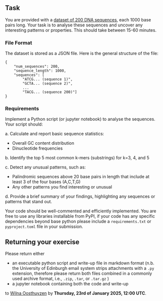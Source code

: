 ## Task

You are provided with a [dataset of 200 DNA sequences](https://github.com/learningmodeloflife/take-home-exercise/edit/main/dna_sequences.json), each 1000 base pairs long. Your task is to analyse these sequences and uncover any interesting patterns or properties. This should take between 15-60 minutes.

### **File Format**

The dataset is stored as a JSON file. Here is the general structure of the file:

```
{
    "num_sequences": 200,
    "sequence_length": 1000,
    "sequences": [
        "ATCG... (sequence 1)",
        "GCTA... (sequence 2)",
        ...
        "TACG... (sequence 200)"]
}

```

### Requirements

Implement a Python script (or jupyter notebook) to analyse the sequences. Your script should:

a. Calculate and report basic sequence statistics:

* Overall GC content distribution
* Dinucleotide frequencies

b. Identify the top 5 most common k-mers (substrings) for k=3, 4, and 5

c. Detect any unusual patterns, such as:

* Palindromic sequences above 20 base pairs in length that include at least 3 of the four bases (A,C,T,G)
* Any other patterns you find interesting or unusual

d. Provide a brief summary of your findings, highlighting any sequences or patterns that stand out.

Your code should be well-commented and efficiently implemented. You are free to use any libraries installable from PyPI, if your code has any specific dependencies beyond base python please include a `requirements.txt` or `pyproject.toml` file in your submission.

## Returning your exercise

Please return either

* an executable python script and write-up file in markdown format (n.b. the University of Edinburgh email system strips attachments with a `.py` extension, therefore please return both files combined in a commonly used archive format, i.e., `.zip`, `.tar`, or `.tar.gz` )
* a jupyter notebook containing both the code and write-up

to [Wilna Oosthuyzen](wilna.oosthuyzen@ed.ac.uk) by **Thursday, 23rd of January 2025, 12:00 UTC**.
